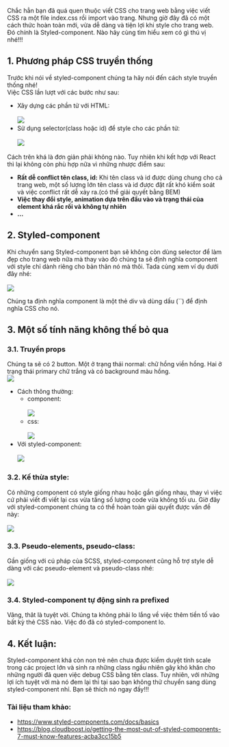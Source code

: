 Chắc hẳn bạn đã quá quen thuộc viết CSS cho trang web bằng việc viết CSS ra một file index.css rồi import vào trang. Nhưng giờ đây đã có một cách thức hoàn toàn mới, vừa dễ dàng và tiện lợi khi style cho trang web. Đó chính là Styled-component. Nào hãy cùng tìm hiểu xem có gì thú vị nhé!!!<br>
## 1. Phương pháp CSS truyền thống<br>
Trước khi nói về styled-component chúng ta hãy nói đến cách style truyền thống nhé!<br> 
Việc CSS lần lượt với các bước như sau: <br>
* Xây dựng các phần tử với HTML:<br><br>
    ![](https://images.viblo.asia/8598eeaa-d765-4e33-aee9-6fb757e7ca8f.PNG)
* Sử dụng selector(class hoặc id) để style cho các phần tử:<br><br>
    ![](https://images.viblo.asia/aab133ff-d161-40a9-a9d8-4ae9bfe51d01.PNG)<br>

Cách trên khá là đơn giản phải không nào. Tuy nhiên khi kết hợp với React thì lại không còn phù hợp nữa vì những nhược điểm sau:<br>
* **Rất dễ conflict tên class, id:** Khi tên class và id được dùng chung cho cả trang web, một số lượng lớn tên class và id được đặt rất khó kiểm soát và việc conflict rất dễ xảy ra.(có thể giải quyết bằng BEM)
* **Việc thay đổi style, animation dựa trên đầu vào và trạng thái của element khá rắc rối và không tự nhiên**
* **...**<br>

## 2. Styled-component<br>
Khi chuyển sang Styled-component bạn sẽ không còn dùng selector để làm đẹp cho trang web nữa mà thay vào đó chúng ta sẽ định nghĩa component với style chỉ dành riêng cho bản thân nó mà thôi. Tada cùng xem ví dụ dưới đây nhé:<br><br>
            ![](https://images.viblo.asia/ba97713f-fc2c-4a22-9b23-7ea7d5f876df.PNG)<br>
            
Chúng ta định nghĩa component là một thẻ div và dùng dấu (``) để định nghĩa CSS cho nó.<br>
## 3. Một số tính năng không thế bỏ qua<br>
### 3.1. Truyền props<br>
Chúng ta sẽ có 2 button. Một ở trạng thái normal: chữ hồng viền hồng. Hai ở trạng thái primary chữ trắng và có background màu hồng.<br>
    ![](https://images.viblo.asia/a66e766e-14dd-423b-a724-2f08e5f46ac8.PNG)
* Cách thông thường:<br>
    * component:<br><br>
    ![](https://images.viblo.asia/a2843811-7d84-4973-a8e5-0cf22491df24.PNG)<br>
    * css:<br><br>
    ![](https://images.viblo.asia/fe1a59ae-e07c-4399-9067-d638f10da9ab.PNG)
* Với styled-component:<br><br>
    ![](https://images.viblo.asia/fd2aa83d-65f0-4ac6-a3a2-c62d4ea24a16.PNG)<br>
   
### 3.2. Kế thừa style:<br>
Có những component có style giống nhau hoặc gần giống nhau, thay vì việc cứ phải viết đi viết lại css vừa tăng số lượng code vừa không tối ưu. Giờ đây với styled-component chúng ta có thể hoàn toàn giải quyết được vấn đề này:<br><br>
![](https://images.viblo.asia/6951c7ba-913b-4a4f-9c7e-eae775cd053a.PNG)<br>
### 3.3. Pseudo-elements, pseudo-class:<br>
Gần giống với cú pháp của SCSS, styled-component cũng hỗ trợ style dễ dàng với các pseudo-element và pseudo-class nhé:<br><br>
![](https://images.viblo.asia/a1517a68-f731-4ab7-81ef-e63dc29fd303.PNG)<br>
### 3.4. Styled-component tự động sinh ra prefixed<br>
Vâng, thât là tuyệt vời. Chúng ta không phải lo lắng về việc thêm tiền tố vào bất kỳ thẻ CSS nào. Việc đó đã có styled-component lo.<br>
## 4. Kết luận:<br>
Styled-component khá còn non trẻ nên chưa được kiểm duyệt tính scale trong các project lớn và sinh ra những class ngầu nhiên gây khó khăn cho những người đã quen việc debug CSS bằng tên class. Tuy nhiên, với những lợi ích tuyệt vời mà nó đem lại thì tại sao bạn không thử chuyển sang dùng styled-component nhỉ. Bạn sẽ thích nó ngay đấy!!!

### Tài liệu tham khảo:
* https://www.styled-components.com/docs/basics
* https://blog.cloudboost.io/getting-the-most-out-of-styled-components-7-must-know-features-acba3cc15b5